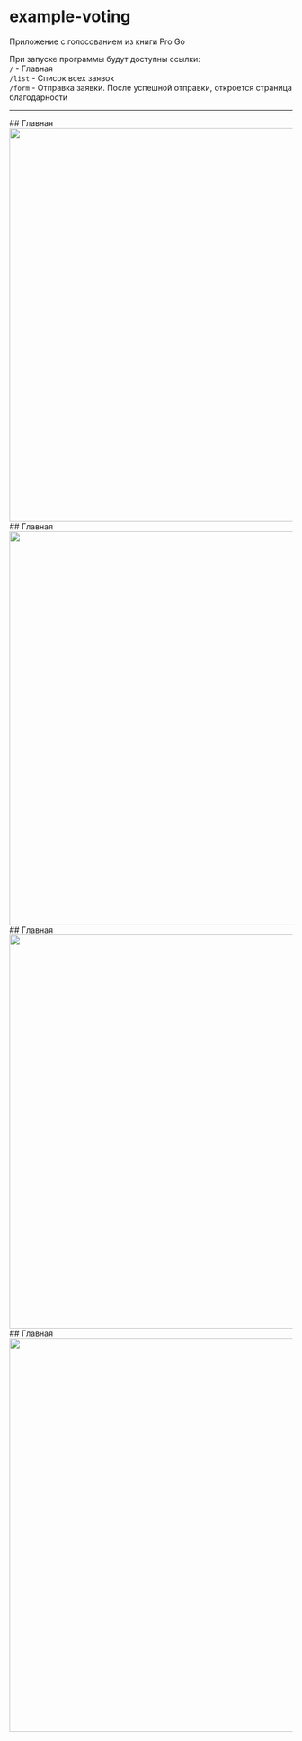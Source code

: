 # example-voting
Приложение с голосованием из книги Pro Go<br>

При запуске программы будут доступны ссылки:<br>
```/``` - Главная<br>
```/list``` - Список всех заявок<br>
```/form``` - Отправка заявки. После успешной отправки, откроется страница благодарности<br>
<hr>
## Главная
<img src="/скрины/1.png" width="700px"/>
## Главная
<img src="/скрины/2.png" width="700px"/>
## Главная
<img src="/скрины/3.png" width="700px"/>
## Главная
<img src="/скрины/4.png" width="700px"/>
